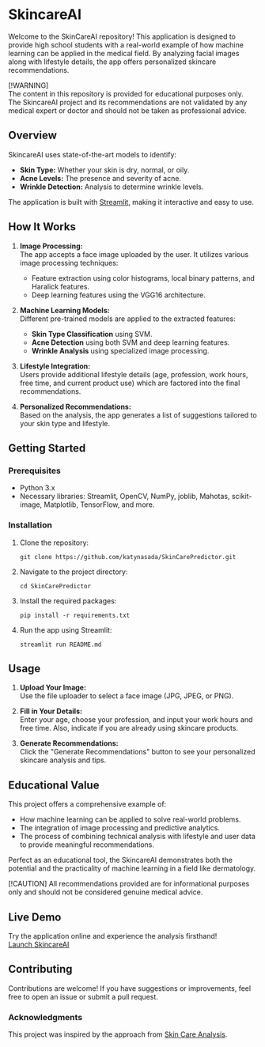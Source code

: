 # SkincareAI

Welcome to the SkinCareAI repository! This application is designed to provide high school students with a real-world example of how machine learning can be applied in the medical field. By analyzing facial images along with lifestyle details, the app offers personalized skincare recommendations.

[!WARNING]  
The content in this repository is provided for educational purposes only. The SkincareAI project and its recommendations are not validated by any medical expert or doctor and should not be taken as professional advice.

## Overview

SkincareAI uses state-of-the-art models to identify:
- **Skin Type:** Whether your skin is dry, normal, or oily.
- **Acne Levels:** The presence and severity of acne.
- **Wrinkle Detection:** Analysis to determine wrinkle levels.

The application is built with [Streamlit](https://streamlit.io/), making it interactive and easy to use.
## How It Works

1. **Image Processing:**  
    The app accepts a face image uploaded by the user. It utilizes various image processing techniques:
    - Feature extraction using color histograms, local binary patterns, and Haralick features.
    - Deep learning features using the VGG16 architecture.

2. **Machine Learning Models:**  
    Different pre-trained models are applied to the extracted features:
    - **Skin Type Classification** using SVM.
    - **Acne Detection** using both SVM and deep learning features.
    - **Wrinkle Analysis** using specialized image processing.

3. **Lifestyle Integration:**  
    Users provide additional lifestyle details (age, profession, work hours, free time, and current product use) which are factored into the final recommendations.

4. **Personalized Recommendations:**  
    Based on the analysis, the app generates a list of suggestions tailored to your skin type and lifestyle.

## Getting Started

### Prerequisites
- Python 3.x
- Necessary libraries: Streamlit, OpenCV, NumPy, joblib, Mahotas, scikit-image, Matplotlib, TensorFlow, and more.

### Installation
1. Clone the repository:
    ```
    git clone https://github.com/katynasada/SkinCarePredictor.git
    ```
2. Navigate to the project directory:
    ```
    cd SkinCarePredictor
    ```
3. Install the required packages:
    ```
    pip install -r requirements.txt
    ```
4. Run the app using Streamlit:
    ```
    streamlit run README.md
    ```

## Usage

1. **Upload Your Image:**  
    Use the file uploader to select a face image (JPG, JPEG, or PNG).

2. **Fill in Your Details:**  
    Enter your age, choose your profession, and input your work hours and free time. Also, indicate if you are already using skincare products.

3. **Generate Recommendations:**  
    Click the "Generate Recommendations" button to see your personalized skincare analysis and tips.

## Educational Value

This project offers a comprehensive example of:
- How machine learning can be applied to solve real-world problems.
- The integration of image processing and predictive analytics.
- The process of combining technical analysis with lifestyle and user data to provide meaningful recommendations.

Perfect as an educational tool, the SkincareAI demonstrates both the potential and the practicality of machine learning in a field like dermatology.

[!CAUTION] All recommendations provided are for informational purposes only and should not be considered genuine medical advice.

## Live Demo

Try the application online and experience the analysis firsthand!  
[Launch SkincareAI](https://skincareanalysis-vwymbk3mtyfgzbwzafcev6.streamlit.app/)

## Contributing

Contributions are welcome! If you have suggestions or improvements, feel free to open an issue or submit a pull request.

### Acknowledgments

This project was inspired by the approach from [Skin Care Analysis](https://github.com/harishvicky-23/Skin_care_analysis/tree/main).